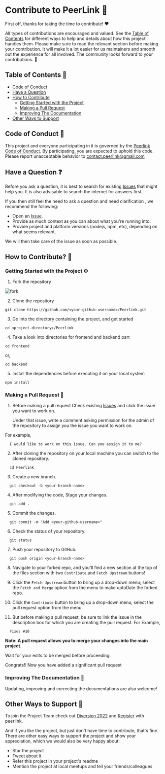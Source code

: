 
# Contribute to PeerLink 🌸

First off, thanks for taking the time to contribute! ❤️

All types of contributions are encouraged and valued. 
See the [Table of Contents](#table-of-contents) for different ways to help and details 
about how this project handles them. Please make sure to read the relevant section before 
making your contribution. It will make it a lot easier for us maintainers and smooth out 
the experience for all involved. The community looks forward to your contributions. 🎉


## Table of Contents 📒

- [Code of Conduct](#code-of-conduct)
- [Have a Question](#have-a-question)
- [How to Contribute](#how-to-contribute)
    - [Getting Started with the Project](#getting-started-with-the-project)
    - [Making a Pull Request](#making-a-pull-request)
    - [Improving The Documentation](#improving-the-documentation)
- [Other Ways to Support](#other-ways-to-support)
## Code of Conduct 📝

This project and everyone participating in it is governed by the
[Peerlink Code of Conduct](blob/main/CODE_OF_CONDUCT.md).
By participating, you are expected to uphold this code. Please report unacceptable behavior
to <contact.peerlink@gmail.com>
## Have a Question ❓

Before you ask a question, it is best to search for existing [Issues](/issues) that might help you. 
It is also advisable to search the internet for answers first.

If you then still feel the need to ask a question and need clarification , we recommend the following:

- Open an [Issue](/issues/new).
- Provide as much context as you can about what you're running into.
- Provide project and platform versions (nodejs, npm, etc), depending on what seems relevant.

We will then take care of the issue as soon as possible.
## How to Contribute? 🎈

### Getting Started with the Project ⚙

1. Fork the repository

![fork](https://direct-upload-bucket.s3.ap-south-1.amazonaws.com/peerlink_fork0.png)

2. Clone the repository

```
git clone https://github.com/<your-github-username>/Peerlink.git
```

3. Go into the directory containing the project, and get started

```
cd <project-directory>/Peerlink
```

4. Take a look into directories for frontend and backend part
```
cd frontend
```
or,
```
cd backend
```

5. Install the dependencies before executing it on your local system
```
npm install
```

### Making a Pull Request 📢

1. Before making a pull request Check existing [Issues](/issues) and click the issue you want to work on.

   Under that issue, write a comment asking permission for the admin of the repository to assign you 
   the issue you want to work on.

For example, 
```
  I would like to work on this issue. Can you assign it to me?
```

2. After cloning the repository on your local machine you can switch to the cloned repository.
```
  cd Peerlink
```
3. Create a new branch.
```
  git checkout -b <your-branch-name>
```
4. After modifying the code, Stage your changes.
```
  git add .
```
5. Commit the changes.
```
  git commit -m "Add <your-github-username>"
```
6. Check the status of your repository.
```
  git status
```
7. Push your repository to GitHub.
```
  git push origin <your-branch-name>
```
8. Navigate to your forked repo, and you'll find a new section at the top of the files 
section with two `Contribute` and `Fetch Upstream` buttons!

9. Click the `Fetch Upstream` button to bring up a drop-down menu; select the 
`Fetch and Merge` option from the menu to make uptoDate the forked repo.

10. Click the `Contribute` button to bring up a drop-down menu; select the pull request 
option from the menu.

11. But before making a pull request, be sure to link the issue in the description box 
for which you are creating the pull request. For Example,
```
  Fixes #10
```

**Note: A pull request allows you to merge your changes into the main project.**

Wait for your edits to be merged before proceeding.

Congrats!! Now you have added a significant pull request

### Improving The Documentation 📓

Updating, improving and correcting the documentations are also welcome!

## Other Ways to Support 🙌

To join the Project Team check out [Diversion 2022](/https://diversion.tech/) and 
[Register](/https://diversion.tech/participant_form) with peerlink.

And if you like the project, but just don't have time to contribute, that's fine. There are other easy ways to support the project and show your appreciation, which we would also be very happy about:
 - Star the project
 - Tweet about it
 - Refer this project in your project's readme
 - Mention the project at local meetups and tell your friends/colleagues